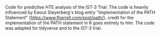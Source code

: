 Code for predictive HTE analysis of the IST-3 Trial.
The code is heavily influenced by Ewout Steyerberg's blog entry "Implementation of the PATH Statement" (https://www.fharrell.com/post/path/), credit for the implementation of the PATH statement in R goes entirely to him. The code was adapted for tidyverse and to the IST-3 trial.
